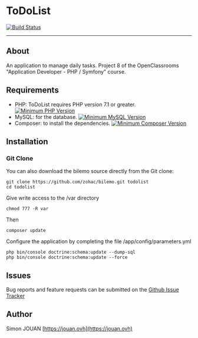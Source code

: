 # ToDoList

[![Build Status](https://travis-ci.org/zohac/ToDoList.svg?branch=master)](https://travis-ci.org/zohac/ToDoList)

---

## About

An application to manage daily tasks.
Project 8 of the OpenClassrooms "Application Developer - PHP / Symfony" course.

## Requirements

* PHP: ToDoList requires PHP version 7.1 or greater. [![Minimum PHP Version](https://img.shields.io/badge/php-%3E%3D%207.1-8892BF.svg?style=flat-square)](https://php.net/)
* MySQL: for the database. [![Minimum MySQL Version](https://img.shields.io/badge/MySQL-%3E%3D5.7-blue.svg?style=flat-square)](https://www.mysql.com/fr/downloads/)
* Composer: to install the dependencies. [![Minimum Composer Version](https://img.shields.io/badge/Composer-%3E%3D1.6-red.svg?style=flat-square)](https://getcomposer.org/download/)

## Installation

### Git Clone

You can also download the bilemo source directly from the Git clone:

    git clone https://github.com/zohac/bilemo.git todolist
    cd todolist

Give write access to the /var directory

    chmod 777 -R var

Then

    composer update

Configure the application by completing the file /app/config/parameters.yml

    php bin/console doctrine:schema:update --dump-sql
    php bin/console doctrine:schema:update --force

## Issues

Bug reports and feature requests can be submitted on the [Github Issue Tracker](https://github.com/zohac/ToDoList/issues)

## Author

Simon JOUAN
[https://jouan.ovh](https://jouan.ovh)
